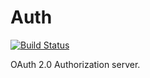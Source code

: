 Auth
================================
[![Build Status](https://travis-ci.org/coffeine-009/auth.svg?branch=master)](https://travis-ci.org/coffeine-009/auth)

OAuth 2.0 Authorization server.

